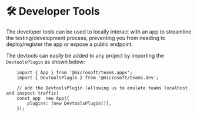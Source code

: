 # 🛠️ Developer Tools


The developer tools can be used to locally interact with an app to streamline the testing/development process, preventing you from needing to deploy/register the app or expose a public endpoint.

The devtools can easily be added to any project by importing the `DevtoolsPlugin` as shown below:

```
    import { App } from '@microsoft/teams.apps';
    import { DevtoolsPlugin } from '@microsoft/teams.dev';
    
    // add the DevtoolsPlugin (allowing us to emulate teams localhost and inspect traffic)
    const app  new App({
        plugins: [new DevtoolsPlugin()],
    });
```
